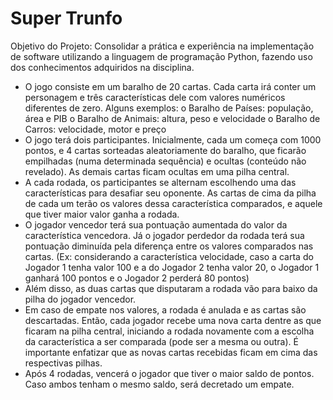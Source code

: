 # Super Trunfo
Objetivo do Projeto: Consolidar a prática e experiência na implementação de software utilizando a
linguagem de programação Python, fazendo uso dos conhecimentos adquiridos na disciplina.

- O jogo consiste em um baralho de 20 cartas. Cada carta irá conter um personagem e três
características dele com valores numéricos diferentes de zero. Alguns exemplos:
o Baralho de Países: população, área e PIB
o Baralho de Animais: altura, peso e velocidade
o Baralho de Carros: velocidade, motor e preço
- O jogo terá dois participantes. Inicialmente, cada um começa com 1000 pontos, e 4 cartas sorteadas
aleatoriamente do baralho, que ficarão empilhadas (numa determinada sequência) e ocultas (conteúdo
não revelado). As demais cartas ficam ocultas em uma pilha central.
- A cada rodada, os participantes se alternam escolhendo uma das características para desafiar seu
oponente. As cartas de cima da pilha de cada um terão os valores dessa característica comparados, e
aquele que tiver maior valor ganha a rodada.
- O jogador vencedor terá sua pontuação aumentada do valor da característica vencedora. Já o jogador
perdedor da rodada terá sua pontuação diminuída pela diferença entre os valores comparados nas
cartas. (Ex: considerando a característica velocidade, caso a carta do Jogador 1 tenha valor 100 e a do
Jogador 2 tenha valor 20, o Jogador 1 ganhará 100 pontos e o Jogador 2 perderá 80 pontos)
- Além disso, as duas cartas que disputaram a rodada vão para baixo da pilha do jogador vencedor.
- Em caso de empate nos valores, a rodada é anulada e as cartas são descartadas. Então, cada jogador
recebe uma nova carta dentre as que ficaram na pilha central, iniciando a rodada novamente com a
escolha da característica a ser comparada (pode ser a mesma ou outra). É importante enfatizar que as
novas cartas recebidas ficam em cima das respectivas pilhas.
- Após 4 rodadas, vencerá o jogador que tiver o maior saldo de pontos. Caso ambos tenham o mesmo
saldo, será decretado um empate.
